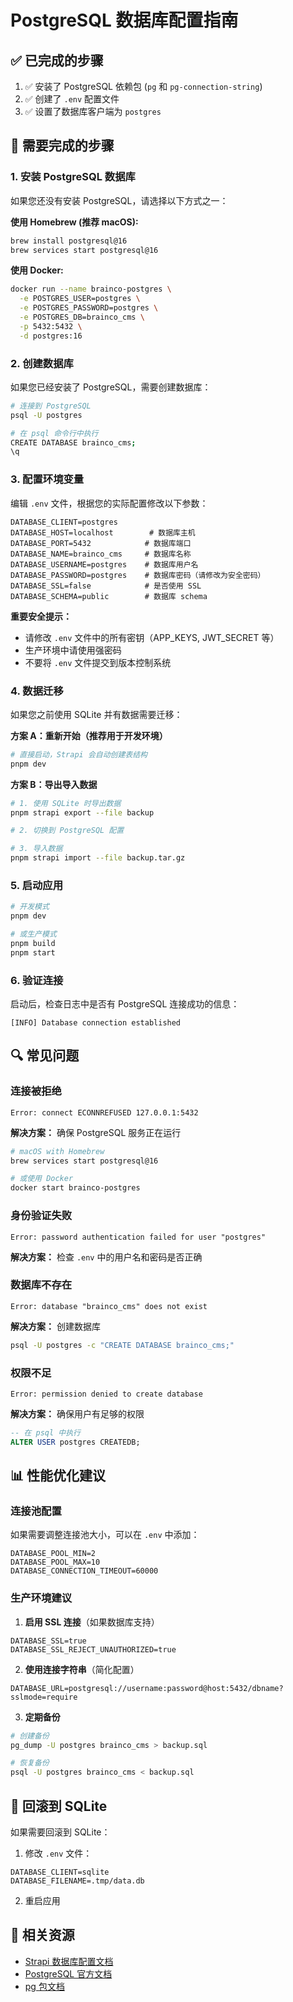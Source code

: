 # PostgreSQL 数据库配置指南

## ✅ 已完成的步骤

1. ✅ 安装了 PostgreSQL 依赖包 (`pg` 和 `pg-connection-string`)
2. ✅ 创建了 `.env` 配置文件
3. ✅ 设置了数据库客户端为 `postgres`

## 🔧 需要完成的步骤

### 1. 安装 PostgreSQL 数据库

如果您还没有安装 PostgreSQL，请选择以下方式之一：

**使用 Homebrew (推荐 macOS):**
```bash
brew install postgresql@16
brew services start postgresql@16
```

**使用 Docker:**
```bash
docker run --name brainco-postgres \
  -e POSTGRES_USER=postgres \
  -e POSTGRES_PASSWORD=postgres \
  -e POSTGRES_DB=brainco_cms \
  -p 5432:5432 \
  -d postgres:16
```

### 2. 创建数据库

如果您已经安装了 PostgreSQL，需要创建数据库：

```bash
# 连接到 PostgreSQL
psql -U postgres

# 在 psql 命令行中执行
CREATE DATABASE brainco_cms;
\q
```

### 3. 配置环境变量

编辑 `.env` 文件，根据您的实际配置修改以下参数：

```env
DATABASE_CLIENT=postgres
DATABASE_HOST=localhost        # 数据库主机
DATABASE_PORT=5432            # 数据库端口
DATABASE_NAME=brainco_cms     # 数据库名称
DATABASE_USERNAME=postgres    # 数据库用户名
DATABASE_PASSWORD=postgres    # 数据库密码（请修改为安全密码）
DATABASE_SSL=false            # 是否使用 SSL
DATABASE_SCHEMA=public        # 数据库 schema
```

**重要安全提示：**
- 请修改 `.env` 文件中的所有密钥（APP_KEYS, JWT_SECRET 等）
- 生产环境中请使用强密码
- 不要将 `.env` 文件提交到版本控制系统

### 4. 数据迁移

如果您之前使用 SQLite 并有数据需要迁移：

**方案 A：重新开始（推荐用于开发环境）**
```bash
# 直接启动，Strapi 会自动创建表结构
pnpm dev
```

**方案 B：导出导入数据**
```bash
# 1. 使用 SQLite 时导出数据
pnpm strapi export --file backup

# 2. 切换到 PostgreSQL 配置

# 3. 导入数据
pnpm strapi import --file backup.tar.gz
```

### 5. 启动应用

```bash
# 开发模式
pnpm dev

# 或生产模式
pnpm build
pnpm start
```

### 6. 验证连接

启动后，检查日志中是否有 PostgreSQL 连接成功的信息：

```
[INFO] Database connection established
```

## 🔍 常见问题

### 连接被拒绝
```
Error: connect ECONNREFUSED 127.0.0.1:5432
```
**解决方案：** 确保 PostgreSQL 服务正在运行
```bash
# macOS with Homebrew
brew services start postgresql@16

# 或使用 Docker
docker start brainco-postgres
```

### 身份验证失败
```
Error: password authentication failed for user "postgres"
```
**解决方案：** 检查 `.env` 中的用户名和密码是否正确

### 数据库不存在
```
Error: database "brainco_cms" does not exist
```
**解决方案：** 创建数据库
```bash
psql -U postgres -c "CREATE DATABASE brainco_cms;"
```

### 权限不足
```
Error: permission denied to create database
```
**解决方案：** 确保用户有足够的权限
```sql
-- 在 psql 中执行
ALTER USER postgres CREATEDB;
```

## 📊 性能优化建议

### 连接池配置

如果需要调整连接池大小，可以在 `.env` 中添加：

```env
DATABASE_POOL_MIN=2
DATABASE_POOL_MAX=10
DATABASE_CONNECTION_TIMEOUT=60000
```

### 生产环境建议

1. **启用 SSL 连接**（如果数据库支持）
```env
DATABASE_SSL=true
DATABASE_SSL_REJECT_UNAUTHORIZED=true
```

2. **使用连接字符串**（简化配置）
```env
DATABASE_URL=postgresql://username:password@host:5432/dbname?sslmode=require
```

3. **定期备份**
```bash
# 创建备份
pg_dump -U postgres brainco_cms > backup.sql

# 恢复备份
psql -U postgres brainco_cms < backup.sql
```

## 📝 回滚到 SQLite

如果需要回滚到 SQLite：

1. 修改 `.env` 文件：
```env
DATABASE_CLIENT=sqlite
DATABASE_FILENAME=.tmp/data.db
```

2. 重启应用

## 🔗 相关资源

- [Strapi 数据库配置文档](https://docs.strapi.io/dev-docs/configurations/database)
- [PostgreSQL 官方文档](https://www.postgresql.org/docs/)
- [pg 包文档](https://node-postgres.com/)


